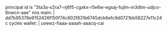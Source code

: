 principal id is "3ta3a-x2ra7-nj6f5-cgxkx-r5e6w-egsaj-fujlm-m3dtm-udjco-6nwcn-aae"
nns main:  | dd7b95378e9152426f150f74c602f831b6745dcb6efc9d0721bb58227e11c24c 
cycles wallet: | uoewz-fiaaa-aaaah-aaacq-cai
